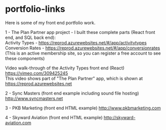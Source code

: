 # portfolio-links
Here is some of my front end portfolio work.

1 - The Plan Partner app project - I built these complete parts (React front end, and SQL back end):  
Activity Types - https://reprod.azurewebsites.net/#/app/activitytypes  
Conversion Rates - https://reprod.azurewebsites.net/#/app/conversionrates     
(This is an active membership site, so you can register a free account to see these components)  

Video walk-through of the Activity Types front end (React)  
https://vimeo.com/309425245  
This video shows part of "The Plan Partner" app, which is shown at https://reprod.azurewebsites.net


2 - Sync Masters (front end example including sound file hosting)
http://www.syncmasters.net

3 - PKB Marketing (front end HTML example)
http://www.pkbmarketing.com

4 - Skyward Aviation (front end HTML example)
http://skyward-aviation.com
